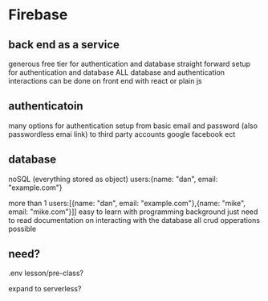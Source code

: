 # Firebase


## back end as a service
generous free tier for authentication and database
straight forward setup for authentication and database
ALL database and authentication interactions can be done on front end with react or plain js
## authenticatoin
many options for authentication setup from basic email and password (also passwordless emai link) to third party accounts google facebook ect
## database
noSQL (everything stored as object) users:{name: "dan", email: "example.com"}

more than 1     users:[{name: "dan", email: "example.com"},{name: "mike", email: "mike.com"}]]
easy to learn with programming background just need to read documentation on interacting with the database
all crud opperations possible



## need?
.env lesson/pre-class?

expand to serverless?

